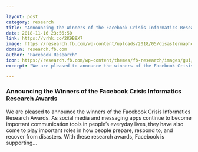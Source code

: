 ```yaml
---

layout: post
category: research
title: "Announcing the Winners of the Facebook Crisis Informatics Research Awards"
date: 2018-11-16 23:56:50
link: https://vrhk.co/2K9B9X7
image: https://research.fb.com/wp-content/uploads/2018/05/disastermaphero.png
domain: research.fb.com
author: "Facebook Research"
icon: https://research.fb.com/wp-content/themes/fb-research/images/gui/facebook.ico
excerpt: "We are pleased to announce the winners of the Facebook Crisis Informatics Research Awards. As social media and messaging apps continue to become important communication tools in people’s everyday lives, they have also come to play important roles in how people prepare, respond to, and recover from disasters. With these research awards, Facebook is supporting…"

---
```


### Announcing the Winners of the Facebook Crisis Informatics Research Awards

We are pleased to announce the winners of the Facebook Crisis Informatics Research Awards. As social media and messaging apps continue to become important communication tools in people’s everyday lives, they have also come to play important roles in how people prepare, respond to, and recover from disasters. With these research awards, Facebook is supporting…